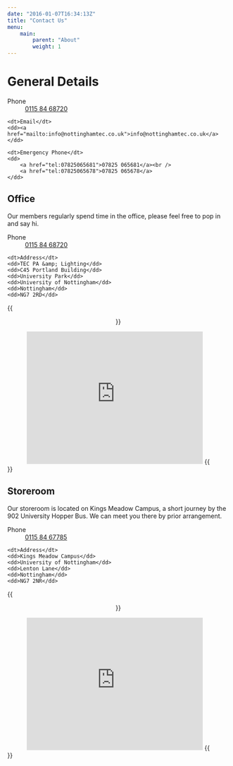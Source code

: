 ```yaml
---
date: "2016-01-07T16:34:13Z"
title: "Contact Us"
menu:
    main:
        parent: "About"
        weight: 1
---
```


# General Details
<dl>
    <dt>Phone</dt>
    <dd><a href="tel:01158468270">0115 84 68720</a></dd>

    <dt>Email</dt>
    <dd><a href="mailto:info@nottinghamtec.co.uk">info@nottinghamtec.co.uk</a></dd>

    <dt>Emergency Phone</dt>
    <dd>
        <a href="tel:07825065681">07825 065681</a><br />
        <a href="tel:07825065678">07825 065678</a>
    </dd>
</dl>

## Office
Our members regularly spend time in the office, please feel free to pop in and say hi.

<dl>
    <dt>Phone</dt>
    <dd><a href="tel:01158468270">0115 84 68720</a></dd>

    <dt>Address</dt>
    <dd>TEC PA &amp; Lighting</dd>
    <dd>C45 Portland Building</dd>
    <dd>University Park</dd>
    <dd>University of Nottingham</dd>
    <dd>Nottingham</dd>
    <dd>NG7 2RD</dd>
</dl>

{{<center>}}
<iframe src="https://www.google.com/maps/embed?pb=!1m18!1m12!1m3!1d2404.5679898564576!2d-1.195982684014789!3d52.938202212904066!2m3!1f0!2f0!3f0!3m2!1i1024!2i768!4f13.1!3m3!1m2!1s0x4879c274ccd0ff2f%3A0x3e08c9f41e79386b!2sTEC+PA+and+Lighting!5e0!3m2!1sen!2suk!4v1452535217628" width="400" height="300" frameborder="0" style="border:0" allowfullscreen></iframe>
{{</center>}}

## Storeroom
Our storeroom is located on Kings Meadow Campus, a short journey by the 902 University Hopper Bus. We can meet you there by prior arrangement.

<dl>
    <dt>Phone</dt>
    <dd><a href="tel:01158467785">0115 84 67785</a></dd>

    <dt>Address</dt>
    <dd>Kings Meadow Campus</dd>
    <dd>University of Nottingham</dd>
    <dd>Lenton Lane</dd>
    <dd>Nottingham</dd>
    <dd>NG7 2NR</dd>
</dl>

{{<center>}}
<iframe src="https://www.google.com/maps/embed?pb=!1m18!1m12!1m3!1d2404.526585847623!2d-1.1737293840147174!3d52.93894731284847!2m3!1f0!2f0!3f0!3m2!1i1024!2i768!4f13.1!3m3!1m2!1s0x0000000000000000%3A0x395452ec2e80301a!2sUniversity+of+Nottingham%2C+King&#39;s+Meadow+Campus!5e0!3m2!1sen!2suk!4v1452538544213" width="400" height="300" frameborder="0" style="border:0" allowfullscreen></iframe>
{{</center>}}
